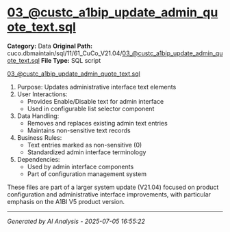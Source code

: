 # 03_@custc_a1bip_update_admin_quote_text.sql

**Category:** Data
**Original Path:** cuco.dbmaintain/sql/11/61_CuCo_V21.04/03_@custc_a1bip_update_admin_quote_text.sql
**File Type:** SQL script

03_@custc_a1bip_update_admin_quote_text.sql
1. Purpose: Updates administrative interface text elements
2. User Interactions:
   - Provides Enable/Disable text for admin interface
   - Used in configurable list selector component
3. Data Handling:
   - Removes and replaces existing admin text entries
   - Maintains non-sensitive text records
4. Business Rules:
   - Text entries marked as non-sensitive (0)
   - Standardized admin interface terminology
5. Dependencies:
   - Used by admin interface components
   - Part of configuration management system

These files are part of a larger system update (V21.04) focused on product configuration and administrative interface improvements, with particular emphasis on the A1BI V5 product version.

---
*Generated by AI Analysis - 2025-07-05 16:55:22*
